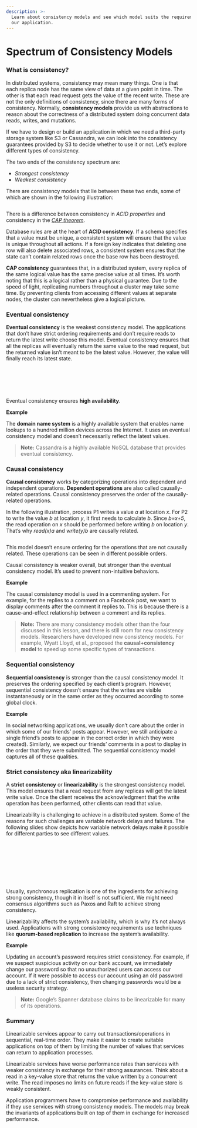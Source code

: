 ```yaml
---
description: >-
  Learn about consistency models and see which model suits the requirements of
  our application.
---
```


# Spectrum of Consistency Models

### What is consistency? <a href="#what-is-consistency" id="what-is-consistency"></a>

In distributed systems, consistency may mean many things. One is that each replica node has the same view of data at a given point in time. The other is that each read request gets the value of the recent write. These are not the only definitions of consistency, since there are many forms of consistency. Normally, **consistency models** provide us with abstractions to reason about the correctness of a distributed system doing concurrent data reads, writes, and mutations.

If we have to design or build an application in which we need a third-party storage system like S3 or Cassandra, we can look into the consistency guarantees provided by S3 to decide whether to use it or not. Let’s explore different types of consistency.

The two ends of the consistency spectrum are:

* _Strongest consistency_
* _Weakest consistency_

There are consistency models that lie between these two ends, some of which are shown in the following illustration:

<figure><img src="https://kuweiguge.github.io/Grokking-Modern-System-Design-Interview-Gitbook/.gitbook/assets/Screenshot 2023-08-20 at 4.12.12 AM.png" alt=""><figcaption></figcaption></figure>

There is a difference between consistency in _ACID_ _properties_ and consistency in the [_CAP theorem_](https://www.educative.io/answers/what-is-the-cap-theorem).

Database rules are at the heart of **ACID consistency**. If a schema specifies that a value must be unique, a consistent system will ensure that the value is unique throughout all actions. If a foreign key indicates that deleting one row will also delete associated rows, a consistent system ensures that the state can’t contain related rows once the base row has been destroyed.

**CAP consistency** guarantees that, in a distributed system, every replica of the same logical value has the same precise value at all times. It’s worth noting that this is a logical rather than a physical guarantee. Due to the speed of light, replicating numbers throughout a cluster may take some time. By preventing clients from accessing different values at separate nodes, the cluster can nevertheless give a logical picture.

### Eventual consistency <a href="#eventual-consistency" id="eventual-consistency"></a>

**Eventual consistency** is the weakest consistency model. The applications that don’t have strict ordering requirements and don’t require reads to return the latest write choose this model. Eventual consistency ensures that all the replicas will eventually return the same value to the read request, but the returned value isn’t meant to be the latest value. However, the value will finally reach its latest state.

<figure><img src="https://kuweiguge.github.io/Grokking-Modern-System-Design-Interview-Gitbook/.gitbook/assets/Screenshot 2023-08-20 at 4.21.54 AM.png" alt=""><figcaption></figcaption></figure>

<figure><img src="https://kuweiguge.github.io/Grokking-Modern-System-Design-Interview-Gitbook/.gitbook/assets/Screenshot 2023-08-20 at 4.22.36 AM.png" alt=""><figcaption></figcaption></figure>

<figure><img src="https://kuweiguge.github.io/Grokking-Modern-System-Design-Interview-Gitbook/.gitbook/assets/Screenshot 2023-08-20 at 4.23.04 AM.png" alt=""><figcaption></figcaption></figure>

<figure><img src="https://kuweiguge.github.io/Grokking-Modern-System-Design-Interview-Gitbook/.gitbook/assets/Screenshot 2023-08-20 at 4.23.29 AM.png" alt=""><figcaption></figcaption></figure>

<figure><img src="https://kuweiguge.github.io/Grokking-Modern-System-Design-Interview-Gitbook/.gitbook/assets/Screenshot 2023-08-20 at 4.23.46 AM.png" alt=""><figcaption></figcaption></figure>

<figure><img src="https://kuweiguge.github.io/Grokking-Modern-System-Design-Interview-Gitbook/.gitbook/assets/Screenshot 2023-08-20 at 4.24.03 AM.png" alt=""><figcaption></figcaption></figure>

Eventual consistency ensures **high availability**.

**Example**

The **domain name system** is a highly available system that enables name lookups to a hundred million devices across the Internet. It uses an eventual consistency model and doesn’t necessarily reflect the latest values.

> **Note:** Cassandra is a highly available NoSQL database that provides eventual consistency.

### Causal consistency <a href="#causal-consistency" id="causal-consistency"></a>

**Causal consistency** works by categorizing operations into dependent and independent operations. **Dependent operations** are also called causally-related operations. Causal consistency preserves the order of the causally-related operations.

In the following illustration, process P1 writes a value _a_ at location _x_. For P2 to write the value _b_ at location _y_, it first needs to calculate _b_. Since _b=x+5_, the read operation on _x_ should be performed before writing _b_ on location _y_. That’s why _read(x)a_ and _write(y)b_ are causally related.

<figure><img src="https://kuweiguge.github.io/Grokking-Modern-System-Design-Interview-Gitbook/.gitbook/assets/Screenshot 2023-08-20 at 4.24.22 AM.png" alt=""><figcaption></figcaption></figure>

This model doesn’t ensure ordering for the operations that are not causally related. These operations can be seen in different possible orders.

Causal consistency is weaker overall, but stronger than the eventual consistency model. It’s used to prevent non-intuitive behaviors.

**Example**

The causal consistency model is used in a commenting system. For example, for the replies to a comment on a Facebook post, we want to display comments after the comment it replies to. This is because there is a cause-and-effect relationship between a comment and its replies.

> **Note:** There are many consistency models other than the four discussed in this lesson, and there is still room for new consistency models. Researchers have developed new consistency models. For example, Wyatt Lloyd, et al., proposed the **causal+consistency model** to speed up some specific types of transactions.

### Sequential consistency <a href="#sequential-consistency" id="sequential-consistency"></a>

**Sequential consistency** is stronger than the causal consistency model. It preserves the ordering specified by each client’s program. However, sequential consistency doesn’t ensure that the writes are visible instantaneously or in the same order as they occurred according to some global clock.

**Example**

In social networking applications, we usually don’t care about the order in which some of our friends’ posts appear. However, we still anticipate a single friend’s posts to appear in the correct order in which they were created). Similarly, we expect our friends’ comments in a post to display in the order that they were submitted. The sequential consistency model captures all of these qualities.

### Strict consistency aka linearizability <a href="#strict-consistency-aka-linearizability" id="strict-consistency-aka-linearizability"></a>

A **strict consistency** or **linearizability** is the strongest consistency model. This model ensures that a read request from any replicas will get the latest write value. Once the client receives the acknowledgment that the write operation has been performed, other clients can read that value.

Linearizability is challenging to achieve in a distributed system. Some of the reasons for such challenges are variable network delays and failures. The following slides show depicts how variable network delays make it possible for different parties to see different values.

<figure><img src="https://kuweiguge.github.io/Grokking-Modern-System-Design-Interview-Gitbook/.gitbook/assets/Screenshot 2023-08-20 at 4.30.29 AM.png" alt=""><figcaption></figcaption></figure>

<figure><img src="https://kuweiguge.github.io/Grokking-Modern-System-Design-Interview-Gitbook/.gitbook/assets/Screenshot 2023-08-20 at 4.31.17 AM.png" alt=""><figcaption></figcaption></figure>

<figure><img src="https://kuweiguge.github.io/Grokking-Modern-System-Design-Interview-Gitbook/.gitbook/assets/Screenshot 2023-08-20 at 4.31.44 AM.png" alt=""><figcaption></figcaption></figure>

<figure><img src="https://kuweiguge.github.io/Grokking-Modern-System-Design-Interview-Gitbook/.gitbook/assets/Screenshot 2023-08-20 at 4.32.06 AM.png" alt=""><figcaption></figcaption></figure>

<figure><img src="https://kuweiguge.github.io/Grokking-Modern-System-Design-Interview-Gitbook/.gitbook/assets/Screenshot 2023-08-20 at 4.32.28 AM.png" alt=""><figcaption></figcaption></figure>

<figure><img src="https://kuweiguge.github.io/Grokking-Modern-System-Design-Interview-Gitbook/.gitbook/assets/Screenshot 2023-08-20 at 4.32.55 AM.png" alt=""><figcaption></figcaption></figure>

<figure><img src="https://kuweiguge.github.io/Grokking-Modern-System-Design-Interview-Gitbook/.gitbook/assets/Screenshot 2023-08-20 at 4.33.15 AM.png" alt=""><figcaption></figcaption></figure>

<figure><img src="https://kuweiguge.github.io/Grokking-Modern-System-Design-Interview-Gitbook/.gitbook/assets/Screenshot 2023-08-20 at 4.33.34 AM.png" alt=""><figcaption></figcaption></figure>

<figure><img src="https://kuweiguge.github.io/Grokking-Modern-System-Design-Interview-Gitbook/.gitbook/assets/Screenshot 2023-08-20 at 4.33.34 AM (1).png" alt=""><figcaption></figcaption></figure>

Usually, synchronous replication is one of the ingredients for achieving strong consistency, though it in itself is not sufficient. We might need consensus algorithms such as Paxos and Raft to achieve strong consistency.

Linearizability affects the system’s availability, which is why it’s not always used. Applications with strong consistency requirements use techniques like **quorum-based replication** to increase the system’s availability.

**Example**

Updating an account’s password requires strict consistency. For example, if we suspect suspicious activity on our bank account, we immediately change our password so that no unauthorized users can access our account. If it were possible to access our account using an old password due to a lack of strict consistency, then changing passwords would be a useless security strategy.

> **Note:** Google’s Spanner database claims to be linearizable for many of its operations.

### Summary <a href="#summary" id="summary"></a>

Linearizable services appear to carry out transactions/operations in sequential, real-time order. They make it easier to create suitable applications on top of them by limiting the number of values that services can return to application processes.

Linearizable services have worse performance rates than services with weaker consistency in exchange for their strong assurances. Think about a read in a key-value store that returns the value written by a concurrent write. The read imposes no limits on future reads if the key-value store is weakly consistent.

Application programmers have to compromise performance and availability if they use services with strong consistency models. The models may break the invariants of applications built on top of them in exchange for increased performance.
